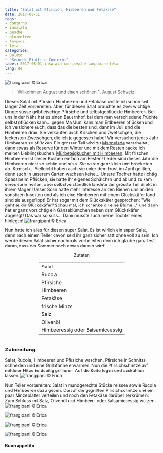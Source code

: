 ```yaml
---
title: "Salat mit Pfirsich, Himbeeren und Fetakäse"
date: 2017-08-01
tags:
- contorno
- insalata
- pesche
- glutenfree
- lamponi 
- feta 
categories:
- Salato
- "Secondi Piatti e Contorni"
label: 2017-08-01-insalata-con-pesche-lamponi-e-feta
lang: de
---
```

![](../2017-08-01-insalata-con-pesche-lamponi-e-feta/header.jpg "frangipani © Erica")

> Willkommen August und einen schönen 1. August Schweiz!

Diesen Salat mit Pfirsich, Himbeeren und Fetakäse wollte ich schon seit langer Zeit vorbereiten. Aber, für diesen Salat brauchte es zwei wichtige Dinge: süsse gelbfleischige Pfirsiche und selbstgepflückte Himbeeren. Bei uns in der Nähe hat es einen Bauernhof, bei dem man verschiedene Früchte selbst pflücken kann... gegen Mai/Juni kann man Erdbeeren pflücken und ich versichere euch, dass das die besten sind, dann im Juli sind die Himbeeren dran. Sie verkaufen auch Kirschen und Zwetschgen, die leckersten Zwetschgen, die ich je gegessen habe! Wir versuchen jedes Jahr Himbeeren zu pflücken. Ein grosser Teil wird zu <a href="http://frangipani.raiano.ch/2014-06-21-marmella-di-fragole-e-lamponi/" target="_blank">Marmelade</a> verarbeitet, dann etwas als Reserve für den Winter und mit dem Resten backe ich meinen Lieblingskuchen, <a href="http://frangipani.raiano.ch/2013-10-18-crostata-di-lamponi/" target="_blank">Mürbeteigkuchen mit Himbeeren</a>. Mit frischen Himbeeren ist dieser Kuchen einfach am Besten! Leider sind dieses Jahr die Himbeeren nicht so schön und süss. Sie waren ganz klein und bröckelten ab. Komisch... Vielleicht haben auch sie unter dem Frost im April gelitten, denn auch in unserem Garten wachsen keine... Unsere Tochter hatte richtig Spass beim Pflücken, sie hatte ihr eigenes Schälchen und ab und zu kam eines darin heil an, aber selbstverständlich landete der grösste Teil direkt in ihrem Magen! Unser Sohn hatte mehr Interesse an den Bienen uns an den sonstigen Insekten und als ich eine Himbeeren mit einem Glückskäfer fand sind sie ausgeflippt! Er hat sogar mit dem Glückskäfer gesprochen: "Wie geht es dir Glückskäfer? Schau mal, ich schenke dir eine Blume..." und dann hat er ganz vorsichtig ein Gänseblümchen neben dem Glückskäfer abgelegt! Das war so süss... Dann musste auch meine Tochter eines hinlegen!
![](../2017-08-01-insalata-con-pesche-lamponi-e-feta/lamponi.jpg "frangipani © Erica")

Nun hatte ich alles für diesen super Salat. Es ist wirlich ein super Salat, denn nach einem Teller davon seid ihr ganz sicher satt ohne voll zu sein. Ich werde diesen Salat sicher nochmals vorbereiten denn ich glaube ganz fest daran, dass der Sommer noch etwas dauern wird!

<div id="wrapper" style="text-align: center">
  <div id="yourdiv" style="display: inline-block;">
    <div class="ingredients">
      <div class="ingredients-title">Zutaten</div>
      <table>
        <tbody>
          <tr>
            <td>Salat</td>
          </tr>
          <tr>
            <td>Rucola</td>
          </tr>
          <tr>
            <td>Pfirsiche</td>
          </tr>
          <tr>
            <td>Himbeeren</td>
          </tr>
          <tr>
            <td>Fetakäse</td>
          </tr>
          <tr>
            <td>frische Minze</td>
          </tr>
          <tr>
            <td>Salz</td>
          </tr>
          <tr>
            <td>Olivenöl</td>
          </tr>
          <tr>
            <td>Himbeeressig oder Balsamicoessig</td>
          </tr>
        </tbody>
      </table>
    </div>
  </div>
</div>


<h3>
  <font color="grey">
    <i class="fa fa-cogs"></i>
  </font> Zubereitung
</h3>

Salat, Rucola, Himbeeren und Pfirsiche waschen. Pfirsiche in Schnitze schneiden und eine Grillpfanne erwärmen. Nun die Pfirsichschnitze auf mittlerer Hitze beidseitig grillieren. Auf die Seite legen und auskühlen lassen.
![](../2017-08-01-insalata-con-pesche-lamponi-e-feta/pesche.jpg "frangipani © Erica")

Nun Teller vorbereiten: Salat in mundgerechte Stücke reissen sowie Rucola und Himbeeren dazu geben. Darauf die gegrillten Pfirsichschnitze und ein paar Minzeblätter verteilen und noch den Fetakäse darüber zerkrümeln. Zum Schluss mit Salz, Olivenöl und Himbeer- oder Balsamicoessig würzen.
![](../2017-08-01-insalata-con-pesche-lamponi-e-feta/risultato1.jpg "frangipani © Erica")

![](../2017-08-01-insalata-con-pesche-lamponi-e-feta/risultato2.jpg "frangipani © Erica")

![](../2017-08-01-insalata-con-pesche-lamponi-e-feta/risultato3.jpg "frangipani © Erica")

![](../2017-08-01-insalata-con-pesche-lamponi-e-feta/risultato4.jpg "frangipani © Erica")

<h4>Buon appetito
  <font color="red">
    <i class="fa fa-smile-o"></i>
  </font>
</h4>
